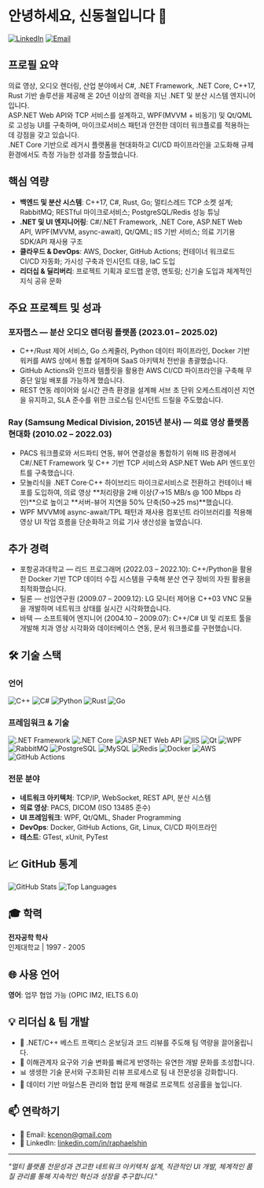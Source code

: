# 안녕하세요, 신동철입니다 👋

[![LinkedIn](https://img.shields.io/badge/LinkedIn-raphaelshin-blue?style=flat&logo=linkedin)](https://www.linkedin.com/in/raphaelshin/)
[![Email](https://img.shields.io/badge/Email-kcenon@gmail.com-red?style=flat&logo=gmail)](mailto:kcenon@gmail.com)

## 프로필 요약

의료 영상, 오디오 렌더링, 산업 분야에서 C#, .NET Framework, .NET Core, C++17, Rust 기반 솔루션을 제공해 온 20년 이상의 경력을 지닌 .NET 및 분산 시스템 엔지니어입니다.  
ASP.NET Web API와 TCP 서비스를 설계하고, WPF(MVVM + 비동기) 및 Qt/QML로 고성능 UI를 구축하며, 마이크로서비스 패턴과 안전한 데이터 워크플로를 적용하는 데 강점을 갖고 있습니다.  
.NET Core 기반으로 레거시 플랫폼을 현대화하고 CI/CD 파이프라인을 고도화해 규제 환경에서도 측정 가능한 성과를 창출했습니다.

## 핵심 역량

- **백엔드 및 분산 시스템**: C++17, C#, Rust, Go; 멀티스레드 TCP 소켓 설계; RabbitMQ; RESTful 마이크로서비스; PostgreSQL/Redis 성능 튜닝  
- **.NET 및 UI 엔지니어링**: C#/.NET Framework, .NET Core, ASP.NET Web API, WPF(MVVM, async-await), Qt/QML; IIS 기반 서비스; 의료 기기용 SDK/API 재사용 구조  
- **클라우드 & DevOps**: AWS, Docker, GitHub Actions; 컨테이너 워크로드 CI/CD 자동화; 가시성 구축과 인시던트 대응, IaC 도입  
- **리더십 & 딜리버리**: 프로젝트 기획과 로드맵 운영, 멘토링; 신기술 도입과 체계적인 지식 공유 문화

## 주요 프로젝트 및 성과

### 포자랩스 — 분산 오디오 렌더링 플랫폼 (2023.01 – 2025.02)
- C++/Rust 제어 서비스, Go 스케줄러, Python 데이터 파이프라인, Docker 기반 워커를 AWS 상에서 통합 설계하며 SaaS 아키텍처 전반을 총괄했습니다.  
- GitHub Actions와 인프라 템플릿을 활용한 AWS CI/CD 파이프라인을 구축해 무중단 일일 배포를 가능하게 했습니다.  
- REST 연동 레이어와 실시간 관측 환경을 설계해 서브 초 단위 오케스트레이션 지연을 유지하고, SLA 준수를 위한 크로스팀 인시던트 드릴을 주도했습니다.

### Ray (Samsung Medical Division, 2015년 분사) — 의료 영상 플랫폼 현대화 (2010.02 – 2022.03)
- PACS 워크플로와 서드파티 연동, 뷰어 연결성을 통합하기 위해 IIS 환경에서 C#/.NET Framework 및 C++ 기반 TCP 서비스와 ASP.NET Web API 엔드포인트를 구축했습니다.  
- 모놀리식을 .NET Core·C++ 하이브리드 마이크로서비스로 전환하고 컨테이너 배포를 도입하여, 의료 영상 **처리량을 2배 이상(7→15 MB/s @ 100 Mbps 라인)**으로 높이고 **서버-뷰어 지연을 50% 단축(50→25 ms)**했습니다.
- WPF MVVM에 async-await/TPL 패턴과 재사용 컴포넌트 라이브러리를 적용해 영상 UI 작업 흐름을 단순화하고 의료 기사 생산성을 높였습니다.

## 추가 경력

- 포항공과대학교 — 리드 프로그래머 (2022.03 – 2022.10): C++/Python을 활용한 Docker 기반 TCP 데이터 수집 시스템을 구축해 분산 연구 장비의 자원 활용을 최적화했습니다.  
- 틸론 — 선임연구원 (2009.07 – 2009.12): LG 모니터 제어용 C++03 VNC 모듈을 개발하며 네트워크 상태를 실시간 시각화했습니다.  
- 바텍 — 소프트웨어 엔지니어 (2004.10 – 2009.07): C++/C# UI 및 리포트 툴을 개발해 치과 영상 시각화와 데이터베이스 연동, 문서 워크플로를 구현했습니다.

## 🛠️ 기술 스택

### 언어
![C++](https://img.shields.io/badge/C++-00599C?style=flat&logo=c%2B%2B&logoColor=white)
![C#](https://img.shields.io/badge/C%23-239120?style=flat&logo=c-sharp&logoColor=white)
![Python](https://img.shields.io/badge/Python-3776AB?style=flat&logo=python&logoColor=white)
![Rust](https://img.shields.io/badge/Rust-000000?style=flat&logo=rust&logoColor=white)
![Go](https://img.shields.io/badge/Go-00ADD8?style=flat&logo=go&logoColor=white)

### 프레임워크 & 기술
![.NET Framework](https://img.shields.io/badge/.NET%20Framework-512BD4?style=flat&logo=.net&logoColor=white)
![.NET Core](https://img.shields.io/badge/.NET%20Core-512BD4?style=flat&logo=.net&logoColor=white)
![ASP.NET Web API](https://img.shields.io/badge/ASP.NET%20Web%20API-512BD4?style=flat&logo=.net&logoColor=white)
![IIS](https://img.shields.io/badge/IIS-0078D7?style=flat&logo=microsoft&logoColor=white)
![Qt](https://img.shields.io/badge/Qt-41CD52?style=flat&logo=qt&logoColor=white)
![WPF](https://img.shields.io/badge/WPF-512BD4?style=flat&logo=.net&logoColor=white)
![RabbitMQ](https://img.shields.io/badge/RabbitMQ-FF6600?style=flat&logo=rabbitmq&logoColor=white)
![PostgreSQL](https://img.shields.io/badge/PostgreSQL-316192?style=flat&logo=postgresql&logoColor=white)
![MySQL](https://img.shields.io/badge/MySQL-4479A1?style=flat&logo=mysql&logoColor=white)
![Redis](https://img.shields.io/badge/Redis-DC382D?style=flat&logo=redis&logoColor=white)
![Docker](https://img.shields.io/badge/Docker-2496ED?style=flat&logo=docker&logoColor=white)
![AWS](https://img.shields.io/badge/AWS-232F3E?style=flat&logo=amazon-aws&logoColor=white)
![GitHub Actions](https://img.shields.io/badge/GitHub%20Actions-2088FF?style=flat&logo=githubactions&logoColor=white)

### 전문 분야
- **네트워크 아키텍처**: TCP/IP, WebSocket, REST API, 분산 시스템
- **의료 영상**: PACS, DICOM (ISO 13485 준수)
- **UI 프레임워크**: WPF, Qt/QML, Shader Programming
- **DevOps**: Docker, GitHub Actions, Git, Linux, CI/CD 파이프라인
- **테스트**: GTest, xUnit, PyTest

## 📈 GitHub 통계

![GitHub Stats](https://github-readme-stats.vercel.app/api?username=kcenon&show_icons=true&theme=radical)
![Top Languages](https://github-readme-stats.vercel.app/api/top-langs/?username=kcenon&layout=compact&theme=radical)

## 🎓 학력

**전자공학 학사**  
인제대학교 | 1997 - 2005

## 🌐 사용 언어

**영어**: 업무 협업 가능 (OPIC IM2, IELTS 6.0)

## 💡 리더십 & 팀 개발

- 🌟 .NET/C++ 베스트 프랙티스 온보딩과 코드 리뷰를 주도해 팀 역량을 끌어올립니다.
- 🤝 이해관계자 요구와 기술 변화를 빠르게 반영하는 유연한 개발 문화를 조성합니다.
- 📊 생생한 기술 문서와 구조화된 리뷰 프로세스로 팀 내 전문성을 강화합니다.
- 🎯 데이터 기반 마일스톤 관리와 협업 문제 해결로 프로젝트 성공률을 높입니다.

## 📫 연락하기

- 📧 Email: [kcenon@gmail.com](mailto:kcenon@gmail.com)
- 💼 LinkedIn: [linkedin.com/in/raphaelshin](https://www.linkedin.com/in/raphaelshin/)

---

*"멀티 플랫폼 전문성과 견고한 네트워크 아키텍처 설계, 직관적인 UI 개발, 체계적인 품질 관리를 통해 지속적인 혁신과 성장을 추구합니다."*
